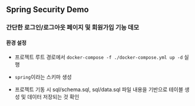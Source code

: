 Spring Security Demo
---
<h3>간단한 로그인/로그아웃 페이지 및 회원가입 기능 데모</h3>

<h4>환경 설정</h4>

* 프로젝트 루트 경로에서 `docker-compose -f ./docker-compose.yml up -d` 실행

* `spring`이라는 스키마 생성
  
* 프로젝트 기동 시 sql/schema.sql, sql/data.sql 파일 내용을 기반으로 테이블 생성 및 데이터 저장되는 것 확인

